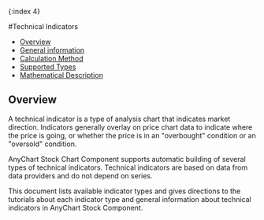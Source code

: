 {:index 4}

#Technical Indicators

* [Overview](#overview)
* [General information](#general_information)
* [Calculation Method](#calculation_method)
* [Supported Types](#supported_types)
* [Mathematical Description](#mathematical_description)

## Overview

A technical indicator is a type of analysis chart that indicates market direction. Indicators generally overlay on price chart data to indicate where the price is going, or whether the price is in an "overbought" condition or an "oversold" condition.

AnyChart Stock Chart Component supports automatic building of several types of technical indicators. Technical indicators are based on data from data providers and do not depend on series.

This document lists available indicator types and gives directions to the tutorials about each indicator type and general information about technical indicators in AnyChart Stock Component.
